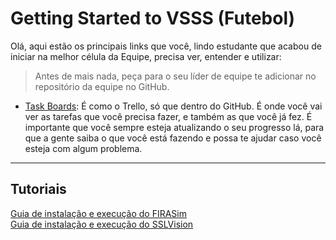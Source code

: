 # Getting Started to VSSS (Futebol)

Olá, aqui estão os principais links que você, lindo estudante que acabou de iniciar na melhor célula da Equipe, precisa ver, entender e utilizar:

> Antes de mais nada, peça para o seu líder de equipe te adicionar no repositório da equipe no GitHub. 

- [Task Boards](https://github.com/orgs/Equipe-Botcem/projects/3/views/4): É como o Trello, só que dentro do GitHub. É onde você vai ver as tarefas que você precisa fazer, e também as que você já fez. É importante que você sempre esteja atualizando o seu progresso lá, para que a gente saiba o que você está fazendo e possa te ajudar caso você esteja com algum problema.

---

## Tutoriais

[Guia de instalação e execução do FIRASim](./Tutorials/FIRASim_Basic.md)  
[Guia de instalação e execução do SSLVision](./Tutorials/ssl_vision_installation.md)
